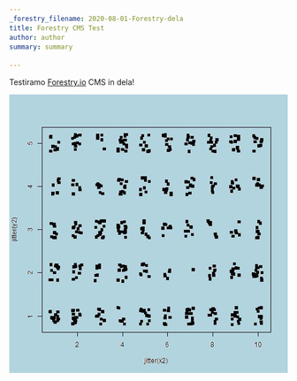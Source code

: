 ```yaml
---
_forestry_filename: 2020-08-01-Forestry-dela
title: Forestry CMS Test
author: author
summary: summary

---
```

Testiramo [Forestry.io](https://forestry.io/) CMS in dela!

![](/images/with-jitter.jpg)